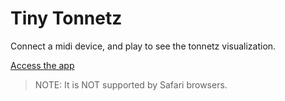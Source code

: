 # Tiny Tonnetz

Connect a midi device, and play to see the tonnetz visualization.

[Access the app](https://yori-mirano.github.io/tiny-tonnetz/)

> NOTE: It is NOT supported by Safari browsers.
